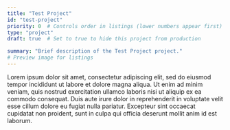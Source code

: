 ```yaml
---
title: "Test Project"
id: "test-project"
priority: 0  # Controls order in listings (lower numbers appear first)
type: "project"
draft: true  # Set to true to hide this project from production

summary: "Brief description of the Test Project project."
# Preview image for listings
---
```


Lorem ipsum dolor sit amet, consectetur adipiscing elit, sed do eiusmod tempor incididunt ut labore et dolore magna aliqua. Ut enim ad minim veniam, quis nostrud exercitation ullamco laboris nisi ut aliquip ex ea commodo consequat. Duis aute irure dolor in reprehenderit in voluptate velit esse cillum dolore eu fugiat nulla pariatur. Excepteur sint occaecat cupidatat non proident, sunt in culpa qui officia deserunt mollit anim id est laborum.